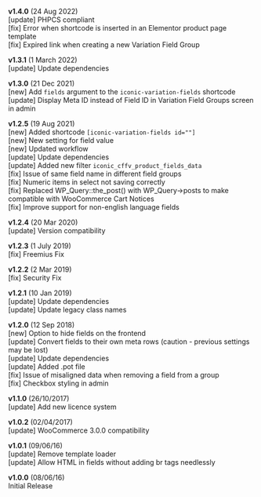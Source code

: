 **v1.4.0** (24 Aug 2022)  
[update] PHPCS compliant  
[fix] Error when shortcode is inserted in an Elementor product page template  
[fix] Expired link when creating a new Variation Field Group  

**v1.3.1** (1 March 2022)  
[update] Update dependencies  

**v1.3.0** (21 Dec 2021)  
[new] Add `fields` argument to the `iconic-variation-fields` shortcode  
[update] Display Meta ID instead of Field ID in Variation Field Groups screen in admin  

**v1.2.5** (19 Aug 2021)  
[new] Added shortcode `[iconic-variation-fields id=""]`  
[new] New setting for field value  
[new] Updated workflow  
[update] Update dependencies  
[update] Added new filter `iconic_cffv_product_fields_data`  
[fix] Issue of same field name in different field groups  
[fix] Numeric items in select not saving correctly  
[fix] Replaced WP_Query::the_post() with WP_Query->posts to make compatible with WooCommerce Cart Notices  
[fix] Improve support for non-english language fields  

**v1.2.4** (20 Mar 2020)  
[update] Version compatibility  

**v1.2.3** (1 July 2019)  
[fix] Freemius Fix  

**v1.2.2** (2 Mar 2019)  
[fix] Security Fix  

**v1.2.1** (10 Jan 2019)  
[update] Update dependencies  
[update] Update legacy class names  

**v1.2.0** (12 Sep 2018)  
[new] Option to hide fields on the frontend  
[update] Convert fields to their own meta rows (caution - previous settings may be lost)  
[update] Update dependencies  
[update] Added .pot file  
[fix] Issue of misaligned data when removing a field from a group  
[fix] Checkbox styling in admin  

**v1.1.0** (26/10/2017)  
[update] Add new licence system

**v1.0.2** (02/04/2017)  
[update] WooCommerce 3.0.0 compatibility

**v1.0.1** (09/06/16)  
[update] Remove template loader  
[update] Allow HTML in fields without adding br tags needlessly

**v1.0.0** (08/06/16)  
Initial Release